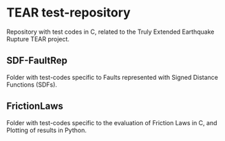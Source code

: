 # TEAR test-repository
Repository with test codes in C, related to the Truly Extended Earthquake Rupture TEAR project.

## SDF-FaultRep
Folder with test-codes specific to Faults represented with Signed Distance Functions (SDFs).

## FrictionLaws
Folder with test-codes specific to the evaluation of Friction Laws in C, and Plotting of results in Python.
